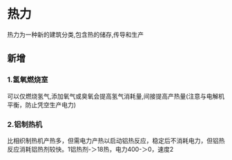 # 热力
热力为一种新的建筑分类,包含热的储存,传导和生产
## 新增
### 1.氢氧燃烧室
可以仅燃烧氢气,添加氧气或臭氧会提高氢气消耗量,间接提高产热量(注意与电解机平衡，防止凭空生产电力)
### 2.铝制热机
比相织制热机产热多，但需电力产热以启动铝热反应，稳定后不消耗电力，但铝热反应消耗铝热剂较快。1铝热剂-＞18热，电力400-＞0，速度2